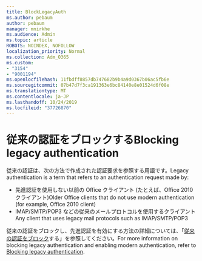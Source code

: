 ```yaml
---
title: BlockLegacyAuth
ms.author: pebaum
author: pebaum
manager: mnirkhe
ms.audience: Admin
ms.topic: article
ROBOTS: NOINDEX, NOFOLLOW
localization_priority: Normal
ms.collection: Adm_O365
ms.custom:
- "3154"
- "9001194"
ms.openlocfilehash: 11fbdff8857db747682b9b4a9d0367b06ac5fb6e
ms.sourcegitcommit: 07b47d7f3ca191363e6bc84140e8e01524d6f08e
ms.translationtype: MT
ms.contentlocale: ja-JP
ms.lasthandoff: 10/24/2019
ms.locfileid: "37726870"
---
```

# <a name="blocking-legacy-authentication"></a><span data-ttu-id="071d2-102">従来の認証をブロックする</span><span class="sxs-lookup"><span data-stu-id="071d2-102">Blocking legacy authentication</span></span>

<span data-ttu-id="071d2-103">従来の認証は、次の方法で作成された認証要求を参照する用語です。</span><span class="sxs-lookup"><span data-stu-id="071d2-103">Legacy authentication is a term that refers to an authentication request made by:</span></span>

- <span data-ttu-id="071d2-104">先進認証を使用しない以前の Office クライアント (たとえば、Office 2010 クライアント)</span><span class="sxs-lookup"><span data-stu-id="071d2-104">Older Office clients that do not use modern authentication (for example, Office 2010 client)</span></span>
- <span data-ttu-id="071d2-105">IMAP/SMTP/POP3 などの従来のメールプロトコルを使用するクライアント</span><span class="sxs-lookup"><span data-stu-id="071d2-105">Any client that uses legacy mail protocols such as IMAP/SMTP/POP3</span></span>  

<span data-ttu-id="071d2-106">従来の認証をブロックし、先進認証を有効にする方法の詳細については、「[従来の認証をブロック](https://docs.microsoft.com/en-us/azure/active-directory/conditional-access/concept-conditional-access-block-legacy-authentication)する」を参照してください。</span><span class="sxs-lookup"><span data-stu-id="071d2-106">For more information on blocking legacy authentication and enabling modern authentication, refer to [Blocking legacy authentication](https://docs.microsoft.com/en-us/azure/active-directory/conditional-access/concept-conditional-access-block-legacy-authentication).</span></span>